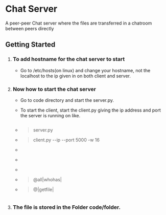 # Chat Server
A peer-peer Chat server where the files are transferred in a chatroom between peers directly

## Getting Started 
1. ### To add hostname for the chat server to start 
   - Go to /etc/hosts(on linux) and change your hostname, not the localhost to the ip given in <ifconfig> on both client and server.
2. ### Now how to start the chat server 
   - Go to code directory and start the server.py.
   - To start the client, start the client.py giving the ip address and port the server is running on like. 
     
     ```
   - >server.py
   - >client.py --ip <server ip> --port 5000 -w 16
   - ><username>
   - ><create>
   - ><name>
   - >@all|whohas|<filename>
   - >@<mentioned>|getfile|<filename>
     ```
3. ### The file is stored in the Folder code/folder. 
